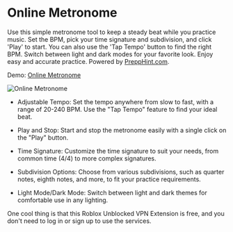 # Online Metronome

Use this simple metronome tool to keep a steady beat while you practice music. Set the BPM, pick your time signature and subdivision, and click 'Play' to start. You can also use the 'Tap Tempo' button to find the right BPM. Switch between light and dark modes for your favorite look. Enjoy easy and accurate practice. Powered by [PreppHint.com](https://PreppHint.com/).

Demo: [Online Metronome](https://prepphint.com/online-metronome/)

![Online Metronome](https://github.com/user-attachments/assets/6bd2fe60-ab64-4c38-bf7d-b4c4aea79044)

- Adjustable Tempo: Set the tempo anywhere from slow to fast, with a range of 20-240 BPM. Use the "Tap Tempo" feature to find your ideal beat.

* Play and Stop: Start and stop the metronome easily with a single click on the "Play" button.

+ Time Signature: Customize the time signature to suit your needs, from common time (4/4) to more complex signatures.

- Subdivision Options: Choose from various subdivisions, such as quarter notes, eighth notes, and more, to fit your practice requirements.

* Light Mode/Dark Mode: Switch between light and dark themes for comfortable use in any lighting.

One cool thing is that this Roblox Unblocked VPN Extension is free, and you don't need to log in or sign up to use the services.
